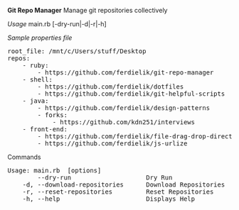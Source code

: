 **Git Repo Manager**
Manage git repositories collectively 


*Usage*
main.rb <properties-file-path> [-dry-run|-d|-r|-h]

*Sample properties file* <br/>

<pre>
root_file: /mnt/c/Users/stuff/Desktop 
repos:
    - ruby:
        - https://github.com/ferdielik/git-repo-manager
    - shell:
        - https://github.com/ferdielik/dotfiles
        - https://github.com/ferdielik/git-helpful-scripts
    - java:
        - https://github.com/ferdielik/design-patterns
        - forks:
            - https://github.com/kdn251/interviews
    - front-end:
        - https://github.com/ferdielik/file-drag-drop-directive
        - https://github.com/ferdielik/js-urlize
</pre>

Commands
<pre>
Usage: main.rb <properties> [options]
        --dry-run                    Dry Run
    -d, --download-repositories      Download Repositories
    -r, --reset-repositories         Reset Repositories
    -h, --help                       Displays Help
</pre>

